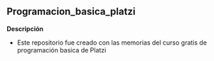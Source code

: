 ## Programacion_basica_platzi

**Descripción**
* Este repositorio fue creado con las memorias del curso gratis de programación basica de Platzi

